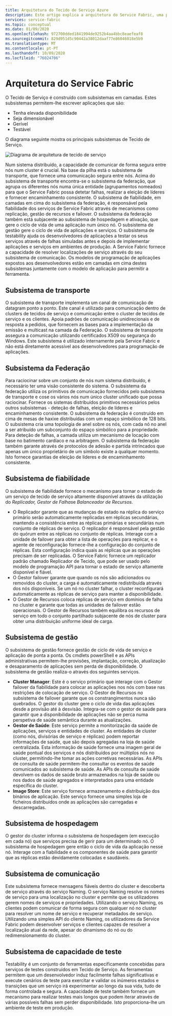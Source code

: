 ```yaml
---
title: Arquitetura do Tecido de Serviço Azure
description: Este artigo explica a arquitetura do Service Fabric, uma plataforma de sistemas distribuídos usada para construir aplicações escaláveis, fiáveis e facilmente geridas para a nuvem.
services: service-fabric
ms.topic: conceptual
ms.date: 01/09/2020
ms.openlocfilehash: 972700dded1841994de9252b4aa4bbc8eaefeaf8
ms.sourcegitcommit: 829d951d5c90442a38012daaf77e86046018e5b9
ms.translationtype: MT
ms.contentlocale: pt-PT
ms.lasthandoff: 10/09/2020
ms.locfileid: "76024706"
---
```

# <a name="service-fabric-architecture"></a>Arquitetura do Service Fabric

O Tecido de Serviço é construído com subsistemas em camadas. Estes subsistemas permitem-lhe escrever aplicações que são:

* Tenha elevada disponibilidade
* Seja dimensionável
* Gerível
* Testável

O diagrama seguinte mostra os principais subsistemas de Tecido de Serviço.

![Diagrama de arquitetura de tecido de serviço](media/service-fabric-architecture/service-fabric-architecture.png)

Num sistema distribuído, a capacidade de comunicar de forma segura entre nós num cluster é crucial. Na base da pilha está o subsistema de transporte, que fornece uma comunicação segura entre nós. Acima do subsistema de transporte encontra-se o subsistema da federação, que agrupa os diferentes nós numa única entidade (agrupamentos nomeados) para que o Service Fabric possa detetar falhas, realizar a eleição de líderes e fornecer encaminhamento consistente. O subsistema de fiabilidade, em camadas em cima do subsistema da federação, é responsável pela fiabilidade dos serviços de Service Fabric através de mecanismos como replicação, gestão de recursos e failover. O subsistema da federação também está subjacente ao subsistema de hospedagem e ativação, que gere o ciclo de vida de uma aplicação num único nó. O subsistema de gestão gere o ciclo de vida de aplicações e serviços. O subsistema de testability ajuda os desenvolvedores de aplicações a testar os seus serviços através de falhas simuladas antes e depois de implementar aplicações e serviços em ambientes de produção. A Service Fabric fornece a capacidade de resolver localizações de serviço através do seu subsistema de comunicação. Os modelos de programação de aplicações expostos aos desenvolvedores estão em camadas em cima destes subsistemas juntamente com o modelo de aplicação para permitir a ferramenta.

## <a name="transport-subsystem"></a>Subsistema de transporte

O subsistema de transporte implementa um canal de comunicação de datagram ponto a ponto. Este canal é utilizado para comunicação dentro de clusters de tecidos de serviço e comunicação entre o cluster de tecidos de serviço e os clientes. Apoia padrões de comunicação unidirecionais e de resposta a pedidos, que fornecem as bases para a implementação da emissão e multicast na camada da Federação. O subsistema de transporte assegura a comunicação utilizando certificados X509 ou segurança do Windows. Este subsistema é utilizado internamente pela Service Fabric e não está diretamente acessível aos desenvolvedores para programação de aplicações.

## <a name="federation-subsystem"></a>Subsistema da Federação

Para raciocinar sobre um conjunto de nós num sistema distribuído, é necessário ter uma visão consistente do sistema. O subsistema da federação utiliza os primitivos de comunicação fornecidos pelo subsistema de transporte e cose os vários nós num único cluster unificado que possa raciocinar. Fornece os sistemas distribuídos primitivos necessários pelos outros subsistemas - deteção de falhas, eleição de líderes e encaminhamento consistente. O subsistema da federação é construído em cima de mesas de haxixe distribuídas com um espaço simbólico de 128 bits. O subsistema cria uma topologia de anel sobre os nós, com cada nó no anel a ser atribuído um subconjunto do espaço simbólico para a propriedade. Para deteção de falhas, a camada utiliza um mecanismo de locação com base no batimento cardíaco e na arbitragem. O subsistema da federação também garante através de protocolos de adesão e partida intrincados que apenas um único proprietário de um símbolo existe a qualquer momento. Isto fornece garantias de eleição de líderes e de encaminhamento consistente.

## <a name="reliability-subsystem"></a>Subsistema de fiabilidade

O subsistema de fiabilidade fornece o mecanismo para tornar o estado de um serviço de tecido de serviço altamente disponível através da utilização do *Replicador,* *Gestor de Falhas*e *Balanceador de Recursos.*

* O Replicador garante que as mudanças de estado na réplica do serviço primário serão automaticamente replicadas em réplicas secundárias, mantendo a consistência entre as réplicas primárias e secundárias num conjunto de réplicas de serviço. O replicador é responsável pela gestão do quórum entre as réplicas no conjunto de réplicas. Interage com a unidade de failover para obter a lista de operações para replicar, e o agente de reconfiguração fornece-lhe a configuração do conjunto de réplicas. Esta configuração indica quais as réplicas que as operações precisam de ser replicadas. O Service Fabric fornece um replicador padrão chamado Replicador de Tecido, que pode ser usado pelo modelo de programação API para tornar o estado de serviço altamente disponível e fiável.
* O Gestor failover garante que quando os nós são adicionados ou removidos do cluster, a carga é automaticamente redistribuída através dos nós disponíveis. Se um nó no cluster falhar, o cluster reconfigurará automaticamente as réplicas de serviço para manter a disponibilidade.
* O Gestor de Recursos coloca réplicas de serviço em domínios de falha no cluster e garante que todas as unidades de failover estão operacionais. O Gestor de Recursos também equilibra os recursos de serviço em todo o conjunto partilhado subjacente de nós de cluster para obter uma distribuição uniforme ideal de carga.

## <a name="management-subsystem"></a>Subsistema de gestão

O subsistema de gestão fornece gestão de ciclo de vida de serviço e aplicação de ponta a ponta. Os cmdlets powerShell e as APIs administrativas permitem-lhe provisões, implantação, correção, atualização e desaparamento de aplicações sem perda de disponibilidade. O subsistema de gestão realiza-o através dos seguintes serviços.

* **Cluster Manager**: Este é o serviço primário que interage com o Gestor failover da fiabilidade para colocar as aplicações nos nós com base nas restrições de colocação de serviço. O Gestor de Recursos no subsistema de failover garante que os constrangimentos nunca são quebrados. O gestor do cluster gere o ciclo de vida das aplicações desde a provisão até à desvisão. Integra-se com o gestor de saúde para garantir que a disponibilidade de aplicações não se perca numa perspetiva de saúde semântica durante as atualizações.
* **Gestor de Saúde**: Este serviço permite a monitorização da saúde de aplicações, serviços e entidades de cluster. As entidades de cluster (como nós, divisórias de serviço e réplicas) podem reportar informações de saúde, que são depois agregadas na loja de saúde centralizada. Esta informação de saúde fornece uma imagem geral de saúde pontual dos serviços e nós distribuídos por múltiplos nós no cluster, permitindo-lhe tomar as ações corretivas necessárias. As APIs de consulta de saúde permitem-lhe consultar os eventos de saúde comunicados ao subsistema de saúde. As APIs de consulta de saúde devolvem os dados de saúde bruto armazenados na loja de saúde ou nos dados de saúde agregados e interpretados para uma entidade específica do cluster.
* **Image Store**: Este serviço fornece armazenamento e distribuição dos binários de aplicação. Este serviço fornece uma simples loja de ficheiros distribuídos onde as aplicações são carregadas e descarregadas.

## <a name="hosting-subsystem"></a>Subsistema de hospedagem

O gestor do cluster informa o subsistema de hospedagem (em execução em cada nó) que serviços precisa de gerir para um determinado nó. O subsistema de hospedagem gere então o ciclo de vida da aplicação nesse nó. Interage com a fiabilidade e os componentes de saúde para garantir que as réplicas estão devidamente colocadas e saudáveis.

## <a name="communication-subsystem"></a>Subsistema de comunicação

Este subsistema fornece mensagens fiáveis dentro do cluster e descoberta de serviço através do serviço Naming. O serviço Naming resolve os nomes de serviço para uma localização no cluster e permite que os utilizadores gerem nomes de serviços e propriedades. Utilizando o serviço Naming, os clientes podem comunicar de forma segura com qualquer nó no cluster para resolver um nome de serviço e recuperar metadados de serviço. Utilizando uma simples API do cliente Naming, os utilizadores da Service Fabric podem desenvolver serviços e clientes capazes de resolver a localização atual da rede, apesar do dinamismo do nó ou do redimensionamento do cluster.

## <a name="testability-subsystem"></a>Subsistema de capacidade de teste

Testability é um conjunto de ferramentas especificamente concebidas para serviços de testes construídos em Tecido de Serviço. As ferramentas permitem que um desenvolvedor induz facilmente falhas significativas e execute cenários de teste para exercitar e validar os inúmeros estados e transições que um serviço irá experimentar ao longo da sua vida, tudo de forma controlada e segura. A capacidade de teste também fornece um mecanismo para realizar testes mais longos que podem iterar através de várias possíveis falhas sem perder disponibilidade. Isto proporciona-lhe um ambiente de teste em produção.
